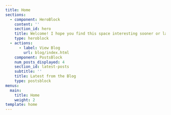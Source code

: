 ```yaml
---
title: Home
sections:
  - component: HeroBlock
    content: ''
    section_id: hero
    title: Welcome! I hope you find this space interesting sooner or later!
    type: heroblock
  - actions:
      - label: View Blog
        url: blog/index.html
    component: PostsBlock
    num_posts_displayed: 4
    section_id: latest-posts
    subtitle: ''
    title: Latest from the Blog
    type: postsblock
menus:
  main:
    title: Home
    weight: 2
template: home
---
```



